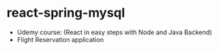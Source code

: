# react-spring-mysql
- Udemy course: (React in easy steps with Node and Java Backend)
- Flight Reservation application
